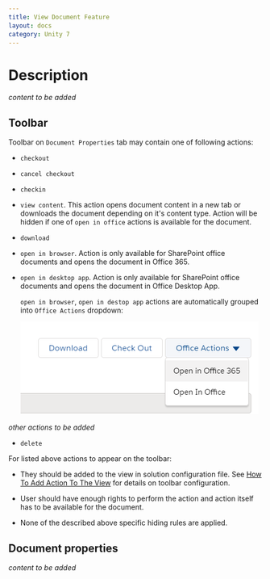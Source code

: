 ```yaml
---
title: View Document Feature
layout: docs
category: Unity 7
---
```

# Description

*content to be added*

## Toolbar

Toolbar on `Document Properties` tab may contain one of following actions:

- `checkout`

- `cancel checkout`

- `checkin`

- `view content`. This action opens document content in a new tab or downloads the document depending on it's content type. 
    Action will be hidden if one of `open in office` actions is available for the document.

- `download`

- `open in browser`. Action is only available for SharePoint office documents and opens the document in Office 365.

- `open in desktop app`. Action is only available for SharePoint office documents and opens the document in 
Office Desktop App.

    `open in browser`, `open in destop app` actions are automatically grouped into `Office Actions` dropdown:

    ![Office Actions](view-update-document-properties/images/office-actions-on-toolbar.png)

*other actions to be added*

- `delete`

For listed above actions to appear on the toolbar:
 
- They should be added to the view in solution configuration file. 
See [How To Add Action To The View](../../configuration/tags-list/views-tag/tab-action-set.md) for details on toolbar 
configuration.

- User should have enough rights to perform the action and action itself has to be available for the document.

- None of the described above specific hiding rules are applied. 

## Document properties

*content to be added*